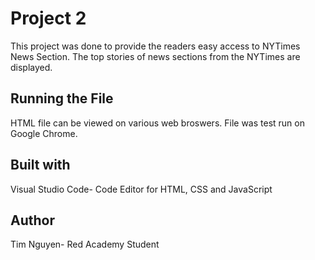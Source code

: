
<h1>Project 2</h1>
This project was done to provide the readers easy access to NYTimes News Section. The top stories of news sections from the NYTimes are displayed.
<h2>Running the File</h2>
HTML file can be viewed on various web broswers. File was test run on Google Chrome.
<h2>Built with</h2>
Visual Studio Code- Code Editor for HTML, CSS and JavaScript


<h2>Author</h2>
Tim Nguyen- Red Academy Student

